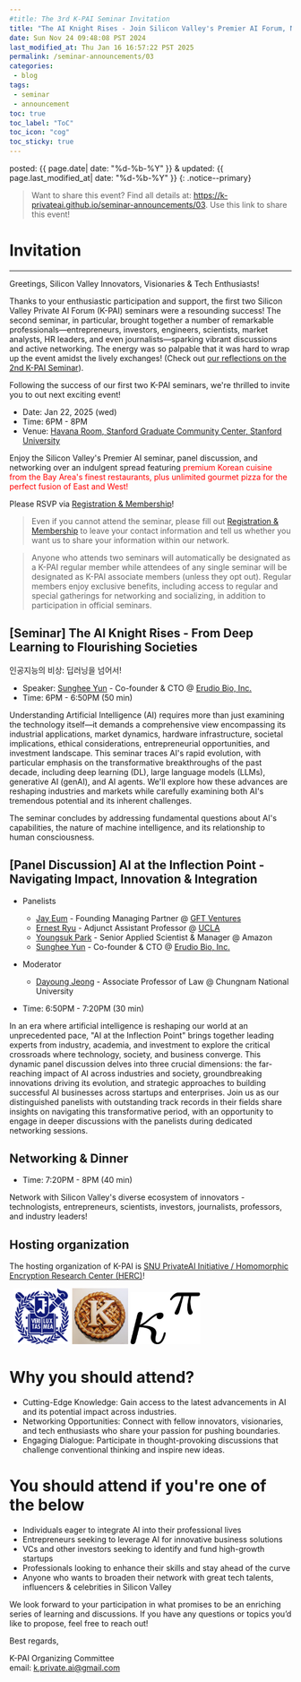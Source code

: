 ```yaml
---
#title: The 3rd K-PAI Seminar Invitation
title: "The AI Knight Rises - Join Silicon Valley's Premier AI Forum, Networking, and Premium Korean Dining Experience @ Stanford University!"
date: Sun Nov 24 09:48:08 PST 2024
last_modified_at: Thu Jan 16 16:57:22 PST 2025
permalink: /seminar-announcements/03
categories:
 - blog
tags:
 - seminar
 - announcement
toc: true
toc_label: "ToC"
toc_icon: "cog"
toc_sticky: true
---
```


posted: {{ page.date| date: "%d-%b-%Y" }}
&amp;
updated: {{ page.last_modified_at| date: "%d-%b-%Y" }}
{: .notice--primary}

<blockquote>
Want to share this event? Find all details at: <a href="https://k-privateai.github.io/seminar-announcements/03">https://k-privateai.github.io/seminar-announcements/03</a>.
Use this link to share this event!
</blockquote>

<h1 id="invitation">Invitation</h1>

<hr>
Greetings, Silicon Valley Innovators, Visionaries &amp; Tech Enthusiasts!

Thanks to your enthusiastic participation and support, the first two Silicon Valley Private AI Forum (K-PAI) seminars were a resounding success!
The second seminar, in particular, brought together a number of remarkable professionals—entrepreneurs, investors,
engineers, scientists, market analysts, HR leaders, and even journalists—sparking vibrant discussions and active networking.
The energy was so palpable that it was hard to wrap up the event amidst the lively exchanges!
(Check out [our reflections on the 2nd K-PAI Seminar](/blog/PDT-K-PAI-2nd-seminar/)).

Following the success of our first two K-PAI seminars, we're thrilled to invite you to out next exciting event!

<!--h1 id="3rd-seminar">
The 3rd K-PAI Seminar
</h1-->

- Date: Jan 22, 2025 (wed)
- Time: 6PM - 8PM
- Venue: <a href="https://maps.app.goo.gl/pX9LR2UbUkcJ7g9t8">Havana Room, Stanford Graduate Community Center, Stanford University</a>

Enjoy the Silicon Valley's Premier AI seminar, panel discussion, and networking over an indulgent spread featuring <font color="red">premium Korean cuisine from the Bay Area's finest restaurants,
plus unlimited gourmet pizza for the perfect fusion of East and West!</font>

Please RSVP via [Registration &amp; Membership](https://forms.gle/aZgU4A5uxVBmUwa79)!

<blockquote>
Even if you cannot attend the seminar,
please fill out <a href="https://forms.gle/aZgU4A5uxVBmUwa79">Registration &amp; Membership</a>
to leave your contact information
and tell us whether you want us to share your information
within our network.
</blockquote>

<blockquote>
Anyone who attends two seminars will automatically be designated as a <font class="emph">K-PAI regular member</font>
<!--(unless they opt out)-->
while attendees of any single seminar will be designated as <font class="emph">K-PAI associate members</font>
(unless they opt out).
Regular members enjoy exclusive benefits, including access to regular and special gatherings for networking and socializing,
in addition to participation in official seminars.
</blockquote>

<h2 id="ai-knight-rises">
[Seminar] The AI Knight Rises - From Deep Learning to Flourishing Societies
</h2>
인공지능의 비상: 딥러닝을 넘어서!

- Speaker: <a href="https://sungheeyun.github.io/">Sunghee Yun</a> - Co-founder &amp; CTO @ <a href="https://sungheeyun-erudio.github.io/">Erudio Bio, Inc.</a>
- Time: 6PM - 6:50PM (50 min)

Understanding Artificial Intelligence (AI) requires more than just examining the technology itself—it
demands a comprehensive view encompassing its industrial applications, market dynamics, hardware infrastructure, societal implications,
ethical considerations, entrepreneurial opportunities, and investment landscape.
This seminar traces AI's rapid evolution, with particular emphasis on the transformative breakthroughs of the past decade,
including deep learning (DL), large language models (LLMs), generative AI (genAI), and AI agents.
We'll explore how these advances are reshaping industries and markets
while carefully examining both AI's tremendous potential and its inherent challenges.
<!--Through this exploration, we'll develop strategies for thriving in an AI-driven future, balancing innovation with responsible development.-->
The seminar concludes by addressing fundamental questions about AI's capabilities,
the nature of machine intelligence, and its relationship to human consciousness.

<h2 id="panel-discussion">
[Panel Discussion]
AI at the Inflection Point
-
Navigating Impact, Innovation &amp; Integration
</h2>

- Panelists
	- <a href="https://www.linkedin.com/in/jayeum/">Jay Eum</a> - Founding Managing Partner @ <a href="https://www.gft.vc/">GFT Ventures</a>
	- <a href="https://www.linkedin.com/in/ernest-ryu-a20972148/">Ernest Ryu</a> - Adjunct Assistant Professor @ <a href="https://www.ucla.edu/">UCLA</a>
	- <a href="https://www.linkedin.com/in/y-park/">Youngsuk Park</a> - Senior Applied Scientist &amp; Manager @ Amazon
	- <a href="https://sungheeyun.github.io/">Sunghee Yun</a> - Co-founder &amp; CTO @ <a href="https://sungheeyun-erudio.github.io/">Erudio Bio, Inc.</a>

- Moderator
	- <a href="https://www.linkedin.com/in/dayoungjeong/">Dayoung Jeong</a> - Associate Professor of Law @ Chungnam National University

- Time: 6:50PM - 7:20PM (30 min)

In an era where artificial intelligence is reshaping our world at an unprecedented pace,
"AI at the Inflection Point" brings together
leading experts from industry, academia, and investment to explore the critical crossroads where technology, society, and business converge.
This dynamic panel discussion delves into three crucial dimensions:
the far-reaching impact of AI across industries and society, groundbreaking
innovations driving its evolution, and strategic approaches to building successful AI businesses across startups and enterprises.
Join us as our distinguished panelists with outstanding track records in their fields share insights on navigating this transformative period,
with an opportunity to engage in deeper discussions with the panelists during dedicated networking sessions.

<h2 id="networking-and-dinner">Networking &amp; Dinner</h2>

- Time: 7:20PM - 8PM (40 min)

Network with Silicon Valley's diverse ecosystem of innovators -
technologists, entrepreneurs, scientists, investors, journalists, professors, and industry leaders!

<h2 id="hosting-organization">Hosting organization</h2>

The hosting organization of K-PAI is
<a href="https://imdarc.snu.ac.kr/?page_id=2129&lang=en">SNU PrivateAI Initiative / Homomorphic Encryption Research Center (HERC)</a>!

<div class="img-container-justified">
&nbsp;
<img width="100" src="/assets/images/SNU-logo.png">
<img width="100" src="/assets/images/k-on-pie.png">
<img width="125" src="/assets/images/kappa-to-pi.png">
&nbsp;
</div>

<!--(HERC: Homomorphic Encryption Research Center)-->

<h1 id="why-attend">Why you should attend?</h1>

- Cutting-Edge Knowledge: Gain access to the latest advancements in AI and its potential impact across industries.
- Networking Opportunities: Connect with fellow innovators, visionaries, and tech enthusiasts who share your passion for pushing boundaries.
- Engaging Dialogue: Participate in thought-provoking discussions that challenge conventional thinking and inspire new ideas.

<h1 id="target-audience">You should attend if you're one of the below</h1>

<!--p>
This series is designed for individuals interested in acquiring and integrating cutting-edge technologies, those planning innovative businesses in advanced sectors, and anyone looking to enhance their current business with AI or privacy-enhancing cryptography (PEC).
</p-->

- Individuals eager to integrate AI into their professional lives
- Entrepreneurs seeking to leverage AI for innovative business solutions
- VCs and other investors seeking to identify and fund high-growth startups
- Professionals looking to enhance their skills and stay ahead of the curve
- Anyone who wants to broaden their network with great tech talents, influencers &amp; celebrities in Silicon Valley

We look forward to your participation in what promises to be an enriching series of learning and discussions.
If you have any questions or topics you’d like to propose, feel free to reach out!

Best regards,

K-PAI Organizing Committee
<br>
email: <a href="mailto:k.private.ai@gmail.com">k.private.ai@gmail.com</a>
